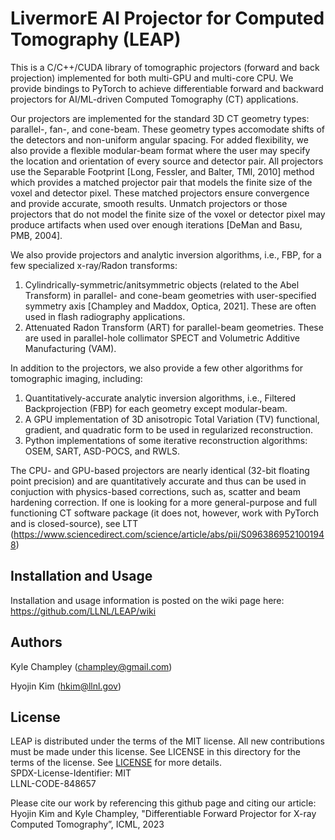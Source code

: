# LivermorE AI Projector for Computed Tomography (LEAP)
This is a C/C++/CUDA library of tomographic projectors (forward and back projection) implemented for both multi-GPU and multi-core CPU.  We provide bindings to PyTorch to achieve differentiable forward and backward projectors for AI/ML-driven Computed Tomography (CT) applications.

Our projectors are implemented for the standard 3D CT geometry types: parallel-, fan-, and cone-beam.  These geometry types accomodate shifts of the detectors and non-uniform angular spacing.  For added flexibility, we also provide a flexible modular-beam format where the user may specify the location and orientation of every source and detector pair.  All projectors use the Separable Footprint [Long, Fessler, and Balter, TMI, 2010] method which provides a matched projector pair that models the finite size of the voxel and detector pixel.  These matched projectors ensure convergence and provide accurate, smooth results.  Unmatch projectors or those projectors that do not model the finite size of the voxel or detector pixel may produce artifacts when used over enough iterations [DeMan and Basu, PMB, 2004].

We also provide projectors and analytic inversion algorithms, i.e., FBP, for a few specialized x-ray/Radon transforms:
1) Cylindrically-symmetric/anitsymmetric objects (related to the Abel Transform) in parallel- and cone-beam geometries with user-specified symmetry axis [Champley and Maddox, Optica, 2021].  These are often used in flash radiography applications.
2) Attenuated Radon Transform (ART) for parallel-beam geometries.  These are used in parallel-hole collimator SPECT and Volumetric Additive Manufacturing (VAM).

In addition to the projectors, we also provide a few other algorithms for tomographic imaging, including:
1) Quantitatively-accurate analytic inversion algorithms, i.e., Filtered Backprojection (FBP) for each geometry except modular-beam.
2) A GPU implementation of 3D anisotropic Total Variation (TV) functional, gradient, and quadratic form to be used in regularized reconstruction.
3) Python implementations of some iterative reconstruction algorithms: OSEM, SART, ASD-POCS, and RWLS.

The CPU- and GPU-based projectors are nearly identical (32-bit floating point precision) and are quantitatively accurate and thus can be used in conjuction with physics-based corrections, such as, scatter and beam hardening correction.  If one is looking for a more general-purpose and full functioning CT software package (it does not, however, work with PyTorch and is closed-source), see LTT (https://www.sciencedirect.com/science/article/abs/pii/S0963869521001948)


## Installation and Usage

Installation and usage information is posted on the wiki page here: https://github.com/LLNL/LEAP/wiki


## Authors
Kyle Champley (champley@gmail.com)

Hyojin Kim (hkim@llnl.gov)   


## License
LEAP is distributed under the terms of the MIT license. All new contributions must be made under this license. See LICENSE in this directory for the terms of the license.
See [LICENSE](LICENSE) for more details.  
SPDX-License-Identifier: MIT  
LLNL-CODE-848657  

Please cite our work by referencing this github page and citing our article: Hyojin Kim and Kyle Champley, "Differentiable Forward Projector for X-ray Computed Tomography”, ICML, 2023

